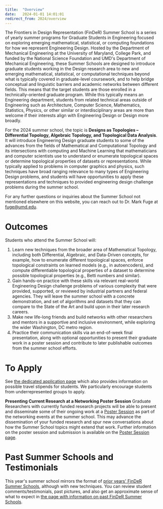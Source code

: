 ```yaml
---
title:  "Overview"
date:   2024-01-01 14:01:01
redirect_from: 2024/overview
---
```


The Frontiers in Design Representation (FinDeR) Summer School is a series of yearly summer programs for Graduate Students in Engineering focused on exploring emerging mathematical, statistical, or computing foundations for how we represent Engineering Design. Hosted by the Department of Mechanical Engineering at the University of Maryland, College Park, and funded by the National Science Foundation and UMD's Department of Mechanical Engineering, these Summer Schools are designed to introduce graduate students working in the Design research area to new and emerging mathematical, statistical, or computational techniques beyond what is typically covered in graduate-level coursework, and to help bridge conceptual and linguistic barriers and academic networks between different fields. This means that the target students are those enrolled in a technically-oriented graduate program. While this typically means an Engineering department, students from related technical areas outside of Engineering such as Architecture, Computer Science, Mathematics, Statistics, Physics, or other similar or interdisciplinary areas are more than welcome if their interests align with Engineering Design or Design more broadly.

For the 2024 summer school, the topic is **Designs as Topologies – Differential Topology, Algebraic Topology, and Topological Data Analysis**. It will introduce Engineering Design graduate students to some of the advances from the fields of Mathematical and Computational Topology and its intersections with computing and Machine Learning that mathematicians and computer scientists use to understand or enumerate topological spaces or determine topological properties of datasets or representations. While typically applied to problems in computer graphics and physics, such techniques have broad ranging relevance to many types of Engineering Design problems, and students will have opportunities to apply these representations and techniques to provided engineering design challenge problems during the summer school.

For any further questions or inquiries about the Summer School not mentioned elsewhere on this website, you can reach out to Dr. Mark Fuge at fuge@umd.edu.

# Outcomes

Students who attend the Summer School will:
1. Learn new techniques from the broader area of Mathematical Topology, including both Differential, Algebraic, and Data-Driven concepts, for example, how to enumerate different topological spaces, enforce topological constraints on learned models (e.g., in autoencoders), and compute differentiable topological properties of a dataset to determine possible topological properties (e.g., Betti numbers and similar).
2. Gain hands-on practice with these skills via relevant real-world Engineering Design challenge problems of various complexity that were provided, supported, or reviewed by industrial partners and federal agencies. They will leave the summer school with a concrete demonstration, and set of algorithms and datasets that they can compare to the State of the Art and build upon in their later research careers.
3. Make new life-long friends and build networks with other researchers and mentors in a supportive and inclusive environment, while exploring the wider Washington, DC metro region.
4. Practice their communication skills via an end-of-week final presentation, along with optional opportunities to present their graduate work in a poster session and contribute to later publishable outcomes from the summer school efforts.

# To Apply

See [the dedicated application page](../apply) which also provides information on possible travel stipends for students. We particularly encourage students from underrepresented groups to apply.

**Presenting Current Research at a Networking Poster Session**
Graduate Researchers with currently funded research projects will be able to present and disseminate some of their ongoing work at a [Poster Session](../poster_session) as part of the networking events at the summer school. This may advance the dissemination of your funded research and spur new conversations about how the Summer School topics might extend that work. Further information on the poster session and submission is available on the [Poster Session page](../poster_session).

# Past Summer Schools and Testimonials
This year's summer school mirrors the format of [prior years' FinDeR Summer Schools](../../2023/past_schools), although with new techniques. You can review student comments/testimonials, past pictures, and also get an approximate sense of what to expect in [the page with information on past FinDeR Summer Schools](../../2023/past_schools).
